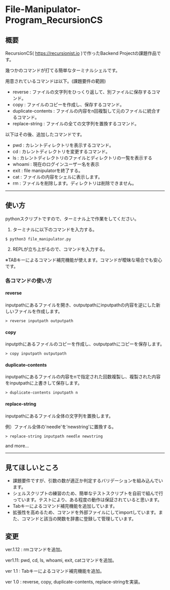 # File-Manipulator-Program_RecursionCS

## 概要

RecursionCS( https://recursionist.io )で作ったBackend Projectの課題作品です。

幾つかのコマンドが打てる簡単なターミナルシェルです。

用意されているコマンドは以下。(課題要件の範囲)

- reverse : ファイルの文字列をひっくり返して、別ファイルに保存するコマンド。
- copy : ファイルのコピーを作成し、保存するコマンド。
- duplicate-contents : ファイルの内容をn回複製して元のファイルに統合するコマンド。
- replace-string : ファイルの全ての文字列を置換するコマンド。

以下はその後、追加したコマンドです。
- pwd : カレントディレクトリを表示するコマンド。
- cd : カレントディレクトリを変更するコマンド。
- ls : カレントディレクトリのファイルとディレクトリの一覧を表示する
- whoami : 現在のログインユーザー名を表示
- exit : file manipulatorを終了する。
- cat : ファイルの内容をシェルに表示します。
- rm : ファイルを削除します。ディレクトリは削除できません。
  

--- 

## 使い方

pythonスクリプトですので、ターミナル上で作業をしてください。

1. ターミナルに以下のコマンドを入力する。

```shell
$ python3 file_manipulator.py
```

2. REPLが立ち上がるので、コマンドを入力する。

※TABキーによるコマンド補完機能が使えます。コマンドが曖昧な場合でも安心です。

### 各コマンドの使い方

#### reverse

inputpathにあるファイルを開き、outputpathにinputpathの内容を逆にした新しいファイルを作成します。

```plain
> reverse inputpath outputpath
```

#### copy

inputpthにあるファイルのコピーを作成し、outputpathにコピーを保存します。

```plain
> copy inputpath outputpath
```

#### duplicate-contents

inputpathにあるファイルの内容をnで指定された回数複製し、複製された内容をinputpathに上書きして保存します。

```plain
> duplicate-contents inputpath n
```

#### replace-string

inputpathにあるファイル全体の文字列を置換します。

例）ファイル全体の'needle'を'newstring'に置換する。

```plain
> replace-string inputpath needle newstring
```

and more...

--- 

## 見てほしいところ

- 課題要件ですが、引数の数が適正か判定するバリデーションを組み込んでいます。
- シェルスクリプトの練習のため、簡単なテストスクリプトを自前で組んで行っています。テストにより、ある程度の動作は保証されていると思います。
- Tabキーによるコマンド補完機能を追加しています。
- 拡張性を高めるため、コマンドを外部ファイルにしてimportしています。また、コマンドと該当の関数を辞書に登録して管理しています。

## 変更
ver.1.12 : rmコマンドを追加。

ver1.11: pwd, cd, ls, whoami, exit, catコマンドを追加。

ver 1.1 : Tabキーによるコマンド補完機能を追加。

ver 1.0 : reverse, copy, duplicate-contents, replace-stringを実装。